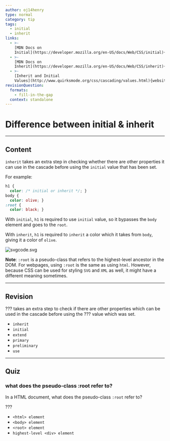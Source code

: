```yaml
---
author: oj14henry
type: normal
category: tip
tags:
  - initial
  - inherit
links:
  - >-
    [MDN Docs on
    Initial](https://developer.mozilla.org/en-US/docs/Web/CSS/initial){documentation}
  - >-
    [MDN Docs on
    Inherit](https://developer.mozilla.org/en-US/docs/Web/CSS/inherit){documentation}
  - >-
    [Inherit and Initial
    Values](http://www.quirksmode.org/css/cascading/values.html){website}
revisionQuestion:
  formats:
    - fill-in-the-gap
  context: standalone
---
```


# Difference between initial & inherit


---

## Content

`inherit` takes an extra step in checking whether there are other properties it can use in the cascade before using the `initial` value that has been set.

For example:

```css
h1 {
  color: /* initial or inherit */; }
body {
  color: olive; }
:root {
  color: black; }
```

With `initial`, `h1` is required to use `initial` value, so it bypasses the `body` element and goes to the `root`.

With `inherit`, `h1` is required to `inherit` a color which it takes from `body`, giving it a color of `olive`.

![svgcode.svg](https://img.enkipro.com/0d81cd27685cc754054dbf596bc3618f.png)

**Note**: `:root` is a pseudo-class that refers to the highest-level ancestor in the DOM. For webpages, using `:root` is the same as using `html`. However, because CSS can be used for styling `SVG` and `XML` as well, it might have a different meaning sometimes.


---

## Revision

??? takes an extra step to check if there are other properties which can be used in the cascade before using the ??? value which was set.

- `inherit`
- `initial`
- `extend`
- `primary`
- `preliminary`
- `use`


---

## Quiz

### what does the pseudo-class :root refer to?


In a HTML document, what does the pseudo-class `:root` refer to?

 ???

- `<html> element`
- `<body> element`
- `<root> element`
- `highest-level <div> element`
